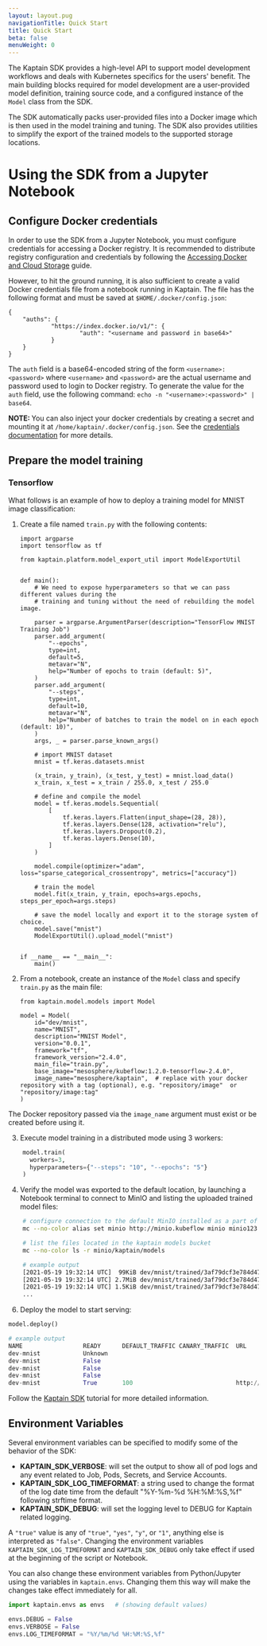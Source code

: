 ```yaml
---
layout: layout.pug
navigationTitle: Quick Start
title: Quick Start
beta: false
menuWeight: 0
---
```


The Kaptain SDK provides a high-level API to support model development workflows and deals with Kubernetes specifics for the
users' benefit. The main building blocks required for model development are a user-provided model definition,
training source code, and a configured instance of the `Model` class from the SDK.

The SDK automatically packs user-provided files into a Docker image which is then used in the model training and
tuning. The SDK also provides utilities to simplify the export of the trained models to the supported storage locations.

# Using the SDK from a Jupyter Notebook

## Configure Docker credentials

In order to use the SDK from a Jupyter Notebook, you must configure credentials for accessing a Docker
registry. It is recommended to distribute registry configuration and credentials by following the
[Accessing Docker and Cloud Storage][credentials] guide.

However, to hit the ground running, it is also sufficient to create a valid Docker credentials file from a notebook
running in Kaptain. The file has the following format and must be saved at `$HOME/.docker/config.json`:

    {
        "auths": {
                "https://index.docker.io/v1/": {
                        "auth": "<username and password in base64>"
                }
        }
    }

The `auth` field is a base64-encoded string of the form `<username>:<password>` where `<username>` and `<password>` are
the actual username and password used to login to Docker registry. To generate the value for the `auth` field, use the following
command: `echo -n "<username>:<password>" | base64`.

<p class="message--note">
<strong>NOTE: </strong>You can also inject your docker credentials by creating a secret and
mounting it at <code>/home/kaptain/.docker/config.json</code>.  See the <a href="../credentials/">credentials documentation</a> for more details.
</p>

## Prepare the model training

### Tensorflow

What follows is an example of how to deploy a training model for MNIST image classification:

1.  Create a file named `train.py` with the following contents:

    ```
    import argparse
    import tensorflow as tf

    from kaptain.platform.model_export_util import ModelExportUtil


    def main():
        # We need to expose hyperparameters so that we can pass different values during the
        # training and tuning without the need of rebuilding the model image.

        parser = argparse.ArgumentParser(description="TensorFlow MNIST Training Job")
        parser.add_argument(
            "--epochs",
            type=int,
            default=5,
            metavar="N",
            help="Number of epochs to train (default: 5)",
        )
        parser.add_argument(
            "--steps",
            type=int,
            default=10,
            metavar="N",
            help="Number of batches to train the model on in each epoch (default: 10)",
        )
        args, _ = parser.parse_known_args()

        # import MNIST dataset
        mnist = tf.keras.datasets.mnist

        (x_train, y_train), (x_test, y_test) = mnist.load_data()
        x_train, x_test = x_train / 255.0, x_test / 255.0

        # define and compile the model
        model = tf.keras.models.Sequential(
            [
                tf.keras.layers.Flatten(input_shape=(28, 28)),
                tf.keras.layers.Dense(128, activation="relu"),
                tf.keras.layers.Dropout(0.2),
                tf.keras.layers.Dense(10),
            ]
        )

        model.compile(optimizer="adam", loss="sparse_categorical_crossentropy", metrics=["accuracy"])

        # train the model
        model.fit(x_train, y_train, epochs=args.epochs, steps_per_epoch=args.steps)

        # save the model locally and export it to the storage system of choice.
        model.save("mnist")
        ModelExportUtil().upload_model("mnist")


    if __name__ == "__main__":
        main()
    ```

2.  From a notebook, create an instance of the `Model` class and specify
    `train.py` as the main file:

    ```
    from kaptain.model.models import Model

    model = Model(
        id="dev/mnist",
        name="MNIST",
        description="MNIST Model",
        version="0.0.1",
        framework="tf",
        framework_version="2.4.0",
        main_file="train.py",
        base_image="mesosphere/kubeflow:1.2.0-tensorflow-2.4.0",
        image_name="mesosphere/kaptain",  # replace with your docker repository with a tag (optional), e.g. "repository/image"  or "repository/image:tag"
    )
    ```

<p class="message--note">The Docker repository passed via the <code>image_name</code> argument must exist or be created before using it.</p>

3.  Execute model training in a distributed mode using 3 workers:

```python
    model.train(
      workers=3,
      hyperparameters={"--steps": "10", "--epochs": "5"}
    )
```

4. Verify the model was exported to the default location, by launching a Notebook terminal to connect to MinIO and listing the
uploaded trained model files:

```bash
    # configure connection to the default MinIO installed as a part of Kaptain
    mc --no-color alias set minio http://minio.kubeflow minio minio123

    # list the files located in the kaptain models bucket
    mc --no-color ls -r minio/kaptain/models

    # example output
    [2021-05-19 19:32:14 UTC]  99KiB dev/mnist/trained/3af79dcf3e784d4788af4973a9f30d88/0001/saved_model.pb
    [2021-05-19 19:32:14 UTC] 2.7MiB dev/mnist/trained/3af79dcf3e784d4788af4973a9f30d88/0001/variables/variables.data-00000-of-00001
    [2021-05-19 19:32:14 UTC] 1.5KiB dev/mnist/trained/3af79dcf3e784d4788af4973a9f30d88/0001/variables/variables.index
    ...
```

6.  Deploy the model to start serving:

```python
model.deploy()

# example output
NAME                 READY      DEFAULT_TRAFFIC CANARY_TRAFFIC  URL
dev-mnist            Unknown
dev-mnist            False
dev-mnist            False
dev-mnist            False
dev-mnist            True       100                             http://dev-mnist.demo.example.com
```

Follow the [Kaptain SDK][kaptain_sdk] tutorial for more detailed information.

## Environment Variables

Several environment variables can be specified to modify some of the behavior of the SDK:

- **KAPTAIN_SDK_VERBOSE**: will set the output to show all of pod logs and any event related to Job, Pods, Secrets, and
    Service Accounts.
- **KAPTAIN_SDK_LOG_TIMEFORMAT**: a string used to change the format of the log date time from the default "%Y-%m-%d
    %H:%M:%S,%f" following strftime format.
- **KAPTAIN_SDK_DEBUG**: will set the logging level to DEBUG for Kaptain related logging.

A `"true"` value is any of `"true"`, `"yes"`, `"y"`, or `"1"`, anything else is interpreted as `"false"`. Changing the environment
variables `KAPTAIN_SDK_LOG_TIMEFORMAT` and `KAPTAIN_SDK_DEBUG` only take effect if used at the beginning of the script or
Notebook.

You can also change these environment variables from Python/Jupyter using the variables in `kaptain.envs`. Changing them this way
will make the changes take effect immediately for all.

```python
import kaptain.envs as envs   # (showing default values)

envs.DEBUG = False
envs.VERBOSE = False
envs.LOG_TIMEFORMAT = "%Y/%m/%d %H:%M:%S,%f"
```
[credentials]: ../credentials/
[kaptain_sdk]: ../../../tutorials/sdk
